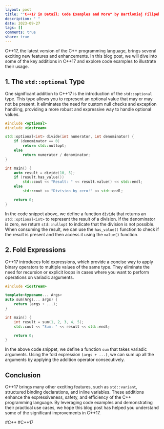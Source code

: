 ```yaml
---
layout: post
title: ""C++17 in Detail: Code Examples and More" by Bartlomiej Filipek"
description: " "
date: 2023-09-27
tags: []
comments: true
share: true
---
```


C++17, the latest version of the C++ programming language, brings several exciting new features and enhancements. In this blog post, we will dive into some of the key additions in C++17 and explore code examples to illustrate their usage.

## 1. **The `std::optional` Type**

One significant addition to C++17 is the introduction of the `std::optional` type. This type allows you to represent an optional value that may or may not be present. It eliminates the need for custom null checks and exception handling, providing a more robust and expressive way to handle optional values.

```cpp
#include <optional>
#include <iostream>

std::optional<int> divide(int numerator, int denominator) {
    if (denominator == 0)
        return std::nullopt;
    else
        return numerator / denominator;
}

int main() {
    auto result = divide(10, 5);
    if (result.has_value())
        std::cout << "Result: " << result.value() << std::endl;
    else
        std::cout << "Division by zero!" << std::endl;

    return 0;
}
```

In the code snippet above, we define a function `divide` that returns an `std::optional<int>` to represent the result of a division. If the denominator is zero, we return `std::nullopt` to indicate that the division is not possible. When consuming the result, we can use the `has_value()` function to check if the result is present and then access it using the `value()` function.

## 2. **Fold Expressions**

C++17 introduces fold expressions, which provide a concise way to apply binary operators to multiple values of the same type. They eliminate the need for recursion or explicit loops in cases where you want to perform operations on variadic arguments.

```cpp
#include <iostream>

template<typename... Args>
auto sum(Args... args) {
    return (args + ...);
}

int main() {
    int result = sum(1, 2, 3, 4, 5);
    std::cout << "Sum: " << result << std::endl;

    return 0;
}
```

In the above code snippet, we define a function `sum` that takes variadic arguments. Using the fold expression `(args + ...)`, we can sum up all the arguments by applying the addition operator consecutively.

## Conclusion

C++17 brings many other exciting features, such as `std::variant`, structured binding declarations, and inline variables. These additions enhance the expressiveness, safety, and efficiency of the C++ programming language. By leveraging code examples and demonstrating their practical use cases, we hope this blog post has helped you understand some of the significant improvements in C++17.

#C++ #C++17